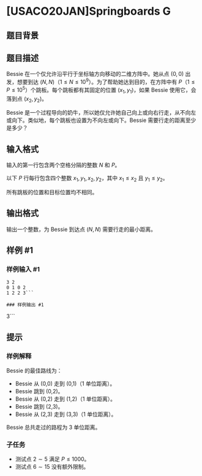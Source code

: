 # [USACO20JAN]Springboards G

## 题目背景



## 题目描述

Bessie 在一个仅允许沿平行于坐标轴方向移动的二维方阵中。她从点 $(0,0)$ 出发，想要到达 $(N,N)$（$1 \leq N \leq 10^9$）。为了帮助她达到目的，在方阵中有 $P$（$1 \leq P \leq 10^5$）个跳板。每个跳板都有其固定的位置 $(x_1,y_1)$，如果 Bessie 使用它，会落到点 $(x_2,y_2)$。

Bessie 是一个过程导向的奶牛，所以她仅允许她自己向上或向右行走，从不向左或向下。类似地，每个跳板也设置为不向左或向下。Bessie 需要行走的距离至少是多少？

## 输入格式

输入的第一行包含两个空格分隔的整数 $N$ 和 $P$。

以下 $P$ 行每行包含四个整数 $x_1,y_1,x_2,y_2$，其中 $x_1 \leq x_2$ 且 $y_1 \leq y_2$。

所有跳板的位置和目标位置均不相同。

## 输出格式

输出一个整数，为 Bessie 到达点 $(N,N)$ 需要行走的最小距离。

## 样例 #1

### 样例输入 #1
```
3 2
0 1 0 2
1 2 2 3```

### 样例输出 #1

```
3```

## 提示

### 样例解释

Bessie 的最佳路线为：

- Bessie 从 (0,0) 走到 (0,1)（1 单位距离）。
- Bessie 跳到 (0,2)。
- Bessie 从 (0,2) 走到 (1,2)（1 单位距离）。
- Bessie 跳到 (2,3)。
- Bessie 从 (2,3) 走到 (3,3)（1 单位距离）。

Bessie 总共走过的路程为 3 单位距离。

### 子任务

- 测试点 $2 \sim 5$ 满足 $P \leq 1000$。
- 测试点 $6 \sim 15$ 没有额外限制。
